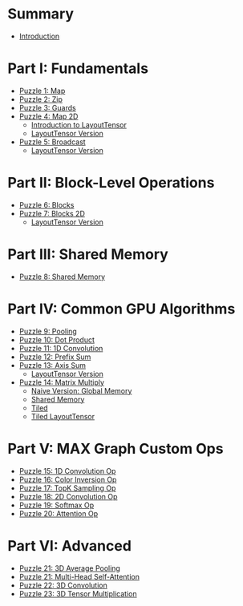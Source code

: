 # Summary

- [Introduction](./introduction.md)

# Part I: Fundamentals
- [Puzzle 1: Map](./puzzle_01/puzzle_01.md)
- [Puzzle 2: Zip](./puzzle_02/puzzle_02.md)
- [Puzzle 3: Guards](./puzzle_03/puzzle_03.md)
- [Puzzle 4: Map 2D](./puzzle_04/puzzle_04.md)
    - [Introduction to LayoutTensor](./puzzle_04/introduction_layout_tensor.md)
    - [LayoutTensor Version](./puzzle_04/puzzle_04_layout_tensor.md)
- [Puzzle 5: Broadcast](./puzzle_05/puzzle_05.md)
    - [LayoutTensor Version](./puzzle_05/puzzle_05_layout_tensor.md)

# Part II: Block-Level Operations
- [Puzzle 6: Blocks](./puzzle_06/puzzle_06.md)
- [Puzzle 7: Blocks 2D](./puzzle_07/puzzle_07.md)
    - [LayoutTensor Version](./puzzle_07/puzzle_07_layout_tensor.md)

# Part III: Shared Memory
- [Puzzle 8: Shared Memory](./puzzle_08/puzzle_08.md)

# Part IV: Common GPU Algorithms
- [Puzzle 9: Pooling](./puzzle_09/puzzle_09.md)
- [Puzzle 10: Dot Product](./puzzle_10/puzzle_10.md)
- [Puzzle 11: 1D Convolution](./puzzle_11/puzzle_11.md)
- [Puzzle 12: Prefix Sum](./puzzle_12/puzzle_12.md)
- [Puzzle 13: Axis Sum](./puzzle_13/puzzle_13.md)
    - [LayoutTensor Version]()
- [Puzzle 14: Matrix Multiply](./puzzle_14/puzzle_14.md)
    - [Naive Version: Global Memory](./puzzle_14/naive.md)
    - [Shared Memory](./puzzle_14/shared_memory.md)
    - [Tiled](./puzzle_14/tiled.md)
    - [Tiled LayoutTensor]()

# Part V: MAX Graph Custom Ops
- [Puzzle 15: 1D Convolution Op]()
- [Puzzle 16: Color Inversion Op]()
- [Puzzle 17: TopK Sampling Op]()
- [Puzzle 18: 2D Convolution Op]()
- [Puzzle 19: Softmax Op]()
- [Puzzle 20: Attention Op]()

# Part VI: Advanced
- [Puzzle 21: 3D Average Pooling]()
- [Puzzle 21: Multi-Head Self-Attention]()
- [Puzzle 22: 3D Convolution]()
- [Puzzle 23: 3D Tensor Multiplication]()
